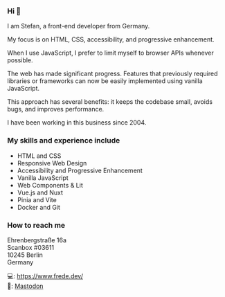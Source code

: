 ### Hi 👋

I am Stefan, a front-end developer from Germany.

My focus is on HTML, CSS, accessibility, and progressive enhancement.

When I use JavaScript, I prefer to limit myself to browser APIs whenever possible.

The web has made significant progress. Features that previously required libraries or frameworks can now be easily implemented using vanilla JavaScript.

This approach has several benefits: it keeps the codebase small, avoids bugs, and improves performance.

I have been working in this business since 2004.

### My skills and experience include

+ HTML and CSS
+ Responsive Web Design
+ Accessibility and Progressive Enhancement
+ Vanilla JavaScript
+ Web Components & Lit
+ Vue.js and Nuxt
+ Pinia and Vite
+ Docker and Git

### How to reach me

Ehrenbergstraße 16a  
Scanbox #03611  
10245 Berlin  
Germany
 
💻: https://www.frede.dev/  
💬: <a rel="me" href="https://mastodon.social/@stefanfrede">Mastodon</a>

<!--
**stefanfrede/stefanfrede** is a ✨ _special_ ✨ repository because its `README.md` (this file) appears on your GitHub profile.

Here are some ideas to get you started:

- 🔭 I’m currently working on ...
- 🌱 I’m currently learning ...
- 👯 I’m looking to collaborate on ...
- 🤔 I’m looking for help with ...
- 💬 Ask me about ...
- 📫 How to reach me: ...
- 😄 Pronouns: ...
- ⚡ Fun fact: ...
-->
